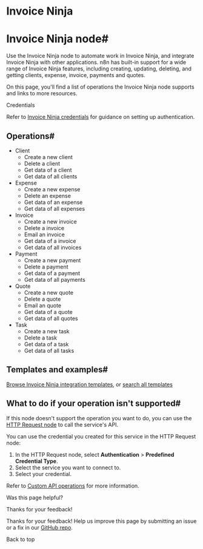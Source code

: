 # Invoice Ninja

[ ](https://github.com/n8n-io/n8n-docs/edit/main/docs/integrations/builtin/app-nodes/n8n-nodes-base.invoiceninja.md "Edit this page")

# Invoice Ninja node#

Use the Invoice Ninja node to automate work in Invoice Ninja, and integrate Invoice Ninja with other applications. n8n has built-in support for a wide range of Invoice Ninja features, including creating, updating, deleting, and getting clients, expense, invoice, payments and quotes. 

On this page, you'll find a list of operations the Invoice Ninja node supports and links to more resources.

Credentials

Refer to [Invoice Ninja credentials](../../credentials/invoiceninja/) for guidance on setting up authentication. 

## Operations#

  * Client
    * Create a new client
    * Delete a client
    * Get data of a client
    * Get data of all clients
  * Expense
    * Create a new expense
    * Delete an expense
    * Get data of an expense
    * Get data of all expenses
  * Invoice
    * Create a new invoice
    * Delete a invoice
    * Email an invoice
    * Get data of a invoice
    * Get data of all invoices
  * Payment
    * Create a new payment
    * Delete a payment
    * Get data of a payment
    * Get data of all payments
  * Quote
    * Create a new quote
    * Delete a quote
    * Email an quote
    * Get data of a quote
    * Get data of all quotes
  * Task
    * Create a new task
    * Delete a task
    * Get data of a task
    * Get data of all tasks



## Templates and examples#

[Browse Invoice Ninja integration templates](https://n8n.io/integrations/invoice-ninja/), or [search all templates](https://n8n.io/workflows/)

## What to do if your operation isn't supported#

If this node doesn't support the operation you want to do, you can use the [HTTP Request node](../../core-nodes/n8n-nodes-base.httprequest/) to call the service's API.

You can use the credential you created for this service in the HTTP Request node: 

  1. In the HTTP Request node, select **Authentication** > **Predefined Credential Type**.
  2. Select the service you want to connect to.
  3. Select your credential.



Refer to [Custom API operations](../../../custom-operations/) for more information.

Was this page helpful? 

Thanks for your feedback! 

Thanks for your feedback! Help us improve this page by submitting an issue or a fix in our [GitHub repo](https://github.com/n8n-io/n8n-docs). 

Back to top 
